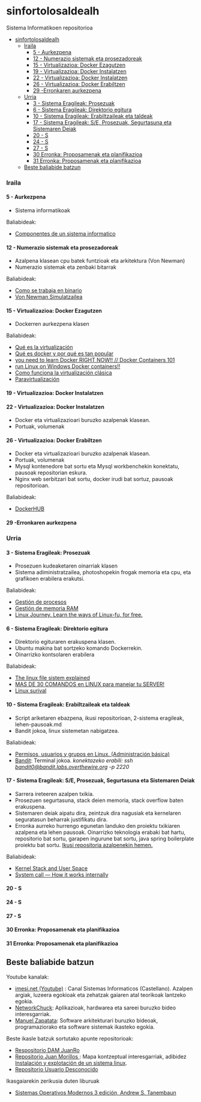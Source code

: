 
# sinfortolosaldealh
Sistema Informatikoen repositorioa

- [sinfortolosaldealh](#sinfortolosaldealh)
    - [Iraila](#iraila)
      - [5 - Aurkezpena](#5---aurkezpena)
      - [12 - Numerazio sistemak eta prosezadoreak](#12---numerazio-sistemak-eta-prosezadoreak)
      - [15 - Virtualizazioa: Docker Ezagutzen](#15---virtualizazioa-docker-ezagutzen)
      - [19 - Virtualizazioa: Docker Instalatzen](#19---virtualizazioa-docker-instalatzen)
      - [22 - Virtualizazioa: Docker Instalatzen](#22---virtualizazioa-docker-instalatzen)
      - [26 - Virtualizazioa: Docker Erabiltzen](#26---virtualizazioa-docker-erabiltzen)
      - [29 -Erronkaren aurkezpena](#29--erronkaren-aurkezpena)
    - [Urria](#urria)
      - [3 - Sistema Eragileak: Prosezuak](#3---sistema-eragileak-prosezuak)
      - [6 - Sistema Eragileak: Direktorio egitura](#6---sistema-eragileak-direktorio-egitura)
      - [10 - Sistema Eragileak: Erabiltzaileak eta taldeak](#10---sistema-eragileak-erabiltzaileak-eta-taldeak)
      - [17 - Sistema Eragileak:  S/E, Prosezuak, Segurtasuna eta Sistemaren Deiak](#17---sistema-eragileak--se-prosezuak-segurtasuna-eta-sistemaren-deiak)
      - [20 - S](#20---s)
      - [24 - S](#24---s)
      - [27 - S](#27---s)
      - [30 Erronka: Proposamenak eta planifikazioa](#30-erronka-proposamenak-eta-planifikazioa)
      - [31 Erronka: Proposamenak eta planifikazioa](#31-erronka-proposamenak-eta-planifikazioa)
  - [Beste baliabide batzun](#beste-baliabide-batzun)

### Iraila

#### 5 - Aurkezpena
- Sistema informatikoak

Baliabideak:
- [Componentes de un sistema informatico](https://youtu.be/L9t-7yXqJcw?si=FfNqeM6gt2oTLkfj)

#### 12 - Numerazio sistemak eta prosezadoreak
- Azalpena klasean cpu batek funtzioak eta arkitektura (Von Newman)
- Numerazio sistemak eta zenbaki bitarrak

Baliabideak:
- [Como se trabaja en binario](https://www.youtube.com/watch?v=a0iGzXmm_VM&list=PLrFIr4pKV7bhxR1Hd8x4OPiHI4oZvcS3T&index=3)
- [Von Newman Simulatzailea](https://www.vnmsim.app/)

#### 15 - Virtualizazioa: Docker Ezagutzen
- Dockerren aurkezpena klasen

Baliabideak:
- [Qué es la virtualización](https://www.youtube.com/watch?v=1FFMugwwJt0&list=PLrFIr4pKV7bhxR1Hd8x4OPiHI4oZvcS3T&index=11&pp=iAQB)
- [Qué es docker y por qué es tan popular](https://www.youtube.com/watch?v=KMbw4ABXMVo&t=4s)
- [you need to learn Docker RIGHT NOW!! // Docker Containers 101](https://www.youtube.com/watch?v=eGz9DS-aIeY&list=PLIhvC56v63IJlnU4k60d0oFIrsbXEivQo&index=3)
- [run Linux on Windows Docker containers!!](https://www.youtube.com/watch?v=eZpLjKv9xvA&list=PLIhvC56v63IJlnU4k60d0oFIrsbXEivQo&index=4)
- [Como funciona la virtualización clásica](https://www.youtube.com/watch?v=jzL9wGmXG6g&list=PLrFIr4pKV7bhxR1Hd8x4OPiHI4oZvcS3T&index=12)
- [Paravirtualización](https://www.youtube.com/watch?v=Rn_88iJqb4o&list=PLrFIr4pKV7bhxR1Hd8x4OPiHI4oZvcS3T&index=14) 

  
#### 19 - Virtualizazioa: Docker Instalatzen
#### 22 - Virtualizazioa: Docker Instalatzen
- Docker eta virtualizazioari buruzko azalpenak klasean.
- Portuak, volumenak

#### 26 - Virtualizazioa: Docker Erabiltzen
- Docker eta virtualizazioari buruzko azalpenak klasean.
- Portuak, volumenak
- Mysql kontenedore bat sortu eta Mysql workbenchekin konektatu, pausoak repositorian eskura.
- Nginx web serbitzari bat sortu, docker irudi bat sortuz, pausoak repositorioan.

Baliabideak:
- [DockerHUB](https://hub.docker.com/search?q=)
  
#### 29 -Erronkaren aurkezpena

### Urria

#### 3 - Sistema Eragileak: Prosezuak
- Prosezuen kudeaketaren oinarriak klasen
- Sistema adiministratzailea, photoshopekin frogak memoria eta cpu, eta grafikoen erabilera erakutsi.

Baliabideak:
- [Gestión de procesos](https://www.youtube.com/watch?v=IAissu9rlqU&list=PLrFIr4pKV7bhxR1Hd8x4OPiHI4oZvcS3T&index=10)
- [Gestión de memoria RAM](https://www.youtube.com/watch?v=hQHHEz5Gv20&list=PLrFIr4pKV7bhxR1Hd8x4OPiHI4oZvcS3T&index=11)
- [Linux Journey. Learn the ways of Linux-fu, for free.](https://linuxjourney.com/)

#### 6 - Sistema Eragileak: Direktorio egitura
- Direktorio egituraren erakuspena klasen.
- Ubuntu makina bat sortzeko komando Dockerrekin.
- Oinarrizko kontsolaren erabilera

Baliabideak:
-  [The linux file sistem explained](https://youtu.be/BUnb1PKKMBA?si=zZlP41zvwlTpQV5W)
- [MAS DE 30 COMANDOS en LINUX para manejar tu SERVER!](https://www.youtube.com/watch?v=0BA4k3jweaE)
- [Linux surival](https://linuxsurvival.com/)


#### 10 - Sistema Eragileak: Erabiltzaileak eta taldeak
- Script ariketaren ebazpena, ikusi repositorioan, 2-sistema eragileak, lehen-pausoak.md
- Bandit jokoa, linux sistemetan nabigatzea.
  
Baliabideak:
- [Permisos, usuarios y grupos en Linux. (Administración básica)](https://www.youtube.com/watch?v=KhbM0BQ3_ew)
- [Bandit](https://overthewire.org/wargames/bandit/): Terminal jokoa. *konektazeko erabili: ssh bandit0@bandit.labs.overthewire.org -p 2220*


#### 17 - Sistema Eragileak:  S/E, Prosezuak, Segurtasuna eta Sistemaren Deiak
- Sarrera ireteeren azalpen txikia.
- Prosezuen segurtasuna, stack deien memoria, stack overflow baten erakuspena.
- Sistemaren deiak aipatu dira, zeintzuk dira nagusiak eta kernelaren seguratasun beharrak justifikatu dira.
- Erronka aurreko hurrengo egunetan landuko den proiektu txikiaren azalpena eta lehen pausoak. Oinarrizko teknologia erabaki bat hartu, repositorio bat sortu, garapen ingurune bat sortu, java spring boilerplate proiektu bat sortu. [Ikusi repositoria azalpenekin hemen.](https://github.com/mikeldalmauc/scrappingProiektua/edit/main/README.md) 

Baliabideak:
- [Kernel Stack and User Space](https://ayoubomari.medium.com/system-call-how-it-works-4d0d7a452d24)
- [System call — How it works internally](https://www.baeldung.com/linux/kernel-stack-and-user-space-stack#:~:text=User%20and%20Kernel%20Stacks&text=The%20user%20stack%20is%20only,mode%20switches%20to%20kernel%20mode.)

#### 20 - S

#### 24 - S

#### 27 - S

#### 30 Erronka: Proposamenak eta planifikazioa

#### 31 Erronka: Proposamenak eta planifikazioa

## Beste baliabide batzun

Youtube kanalak:
- [imesi.net (Youtube)](https://www.youtube.com/@imesinet) : Canal Sistemas Informaticos (Castellano). Azalpen argiak, luzeera egokioak eta zehatzak gaiaren atal teorikoak lantzeko egokia.
- [NetworkChuck](https://www.youtube.com/@NetworkChuck): Aplikazioak, hardwarea eta sareei buruzko bideo interesgarriak. 
- [Manuel Zapatata](https://www.youtube.com/@ManuelZapata): Software arkitekturari buruzko bideoak, programaziorako eta software sistemak ikasteko egokia.

Beste ikasle batzuk sortutako apunte repositorioak:
- [Respositorio DAM JuanRo](https://github.com/juanro49/DAM)
- [Repositorio Juan Morillos ](https://github.com/juanmorillios/CIDEAD-DAM): Mapa kontzeptual interesgarriak, adibidez [Instalación y explotación de un sistema linux](https://github.com/juanmorillios/CIDEAD-DAM/blob/bb6516a57ed48b58a8c7212185a14bb981ad1354/1_DAM/Sistemas%20Inform%C3%A1ticos/Actividades%20y%20recursos/MapaConceptualSI05.png).
- [Repositorio Usuario Desconocido](https://github.com/Qv1ko/DAM)

Ikasgaiarekin zerikusia duten liburuak
- [Sistemas Operativos Modernos 3 edición, Andrew S. Tanembaun](https://www.google.com/search?q=Sistemas+Operativos+Modernos+3+edici%C3%B3n%2C+Andrew+S.+Tanembaun&rlz=1C1CHBF_esES950ES951&oq=Sistemas+Operativos+Modernos+3+edici%C3%B3n%2C+Andrew+S.+Tanembaun&gs_lcrp=EgZjaHJvbWUyBggAEEUYOTIJCAEQABgNGIAEMgkIAhAAGA0YgAQyCAgDEAAYFhge0gEKMjYwMjNqMGoxNagCALACAA&sourceid=chrome&ie=UTF-8)
